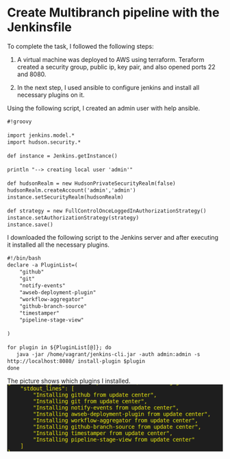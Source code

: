 # Create Multibranch pipeline with the Jenkinsfile

To complete the task, I followed the following steps:
1. A virtual machine was deployed to AWS using terraform. 
Teraform created a security group, public ip, key pair, and also opened ports 22 and 8080.

2. In the next step, I used ansible to configure jenkins and install all necessary plugins on it.

Using the following script, I created an admin user with help ansible.

```
#!groovy

import jenkins.model.*
import hudson.security.*

def instance = Jenkins.getInstance()

println "--> creating local user 'admin'"

def hudsonRealm = new HudsonPrivateSecurityRealm(false)
hudsonRealm.createAccount('admin','admin')
instance.setSecurityRealm(hudsonRealm)

def strategy = new FullControlOnceLoggedInAuthorizationStrategy()
instance.setAuthorizationStrategy(strategy)
instance.save()
```
I downloaded the following script to the Jenkins server and after executing it installed all the necessary plugins.

```
#!/bin/bash
declare -a PluginList=(
    "github"
    "git" 
    "notify-events" 
    "awseb-deployment-plugin"
    "workflow-aggregator"
    "github-branch-source"
    "timestamper"
    "pipeline-stage-view"

)

for plugin in ${PluginList[@]}; do
   java -jar /home/vagrant/jenkins-cli.jar -auth admin:admin -s http://localhost:8080/ install-plugin $plugin
done
```
The picture shows which plugins I installed.
![Install plugins](install-plugin.png)
